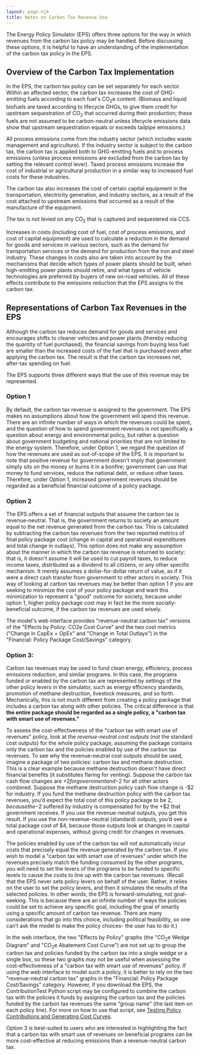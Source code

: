 ```yaml
---
layout: page.njk
title: Notes on Carbon Tax Revenue Use
---
```


The Energy Policy Simulator (EPS) offers three options for the way in which revenues from the carbon tax policy may be handled.  Before discussing these options, it is helpful to have an understanding of the implementation of the carbon tax policy in the EPS.

## Overview of the Carbon Tax Implementation

In the EPS, the carbon tax policy can be set separately for each sector.  Within an affected sector, the carbon tax increases the cost of GHG-emitting fuels according to each fuel's CO<sub>2</sub>e content.  (Biomass and liquid biofuels are taxed according to lifecycle GHGs, to give them credit for upstream sequestration of CO<sub>2</sub> that occurred during their production; these fuels are not assumed to be carbon-neutral unless lifecycle emissions data show that upstream sequestration equals or exceeds tailpipe emissions.)

All process emissions come from the industry sector (which includes waste management and agriculture).  If the industry sector is subject to the carbon tax, the carbon tax is applied both to GHG-emitting fuels and to process emissions (unless process emissions are excluded from the carbon tax by setting the relevant control lever).  Taxed process emissions increase the cost of industrial or agricultural production in a similar way to increased fuel costs for these industries.

The carbon tax also increases the cost of certain capital equipment in the transportation, electricity generation, and industry sectors, as a result of the cost attached to upstream emissions that occurred as a result of the manufacture of the equipment.

The tax is not levied on any CO<sub>2</sub> that is captured and sequestered via CCS.

Increases in costs (including cost of fuel, cost of process emissions, and cost of capital equipment) are used to calculate a reduction in the demand for goods and services in various sectors, such as the demand for transportation services or the demand for production from the iron and steel industry.  These changes in costs also are taken into account by the mechanisms that decide which types of power plants should be built, when high-emitting power plants should retire, and what types of vehicle technologies are preferred by buyers of new on-road vehicles.  All of these effects contribute to the emissions reduction that the EPS assigns to the carbon tax.

## Representations of Carbon Tax Revenues in the EPS

Although the carbon tax reduces demand for goods and services and encourages shifts to cleaner vehicles and power plants (thereby reducing the quantity of fuel purchased), the financial savings from buying less fuel are smaller than the increased costs of the fuel that is purchased even after applying the carbon tax.  The result is that the carbon tax increases net, after-tax spending on fuel.

The EPS supports three different ways that the use of this revenue may be represented.

### Option 1

By default, the carbon tax revenue is assigned to the government.  The EPS makes no assumptions about how the government will spend this revenue.  There are an infinite number of ways in which the revenues could be spent, and the question of how to spend government revenues is not specifically a question about energy and environmental policy, but rather a question about government budgeting and national priorities that are not limited to the energy system.  Therefore, under Option 1, we regard the question of how the revenues are used as out-of-scope of the EPS.  It is important to note that positive revenue for government doesn't imply that government simply sits on the money or burns it in a bonfire; government can use that money to fund services, reduce the national debt, or reduce other taxes.  Therefore, under Option 1, increased government revenues should be regarded as a beneficial financial outcome of a policy package.

### Option 2

The EPS offers a set of financial outputs that assume the carbon tax is revenue-neutral.  That is, the government returns to society an amount equal to the net revenue generated from the carbon tax.  This is calculated by subtracting the carbon tax revenues from the two reported metrics of final policy package cost (change in capital and operational expenditures and total change in outlays).  This option does not make any assumption about the manner in which the carbon tax revenue is returned to society: that is, it doesn't assume it will be used to cut payroll taxes, to reduce income taxes, distributed as a dividend to all citizens, or any other specific mechanism.  It merely assumes a dollar-for-dollar return of value, as if it were a direct cash transfer from government to other actors in society.  This way of looking at carbon tax revenues may be better than option 1 if you are seeking to minimize the cost of your policy package and want this minimization to represent a "good" outcome for society, because under option 1, higher policy package cost may in fact be the more socially-beneficial outcome, if the carbon tax revenues are used wisely.

The model's web interface provides "revenue-neutral carbon tax" versions of the "Effects by Policy: CO2e Cost Curve" and the two cost metrics ("Change in CapEx + OpEx" and "Change in Total Outlays") in the "Financial: Policy Package Cost/Savings" category.

### Option 3:

Carbon tax revenues may be used to fund clean energy, efficiency, process emissions reduction, and similar programs.  In this case, the programs funded or enabled by the carbon tax are represented by settings of the other policy levers in the simulator, such as energy efficiency standards, promotion of methane destruction, livestock measures, and so forth.  Mechanically, this is not much different from creating a policy package that includes a carbon tax along with other policies.  The critical difference is that **the entire package should be regarded as a single policy, a "carbon tax with smart use of revenues."**

To assess the cost-effectiveness of the "carbon tax with smart use of revenues" policy, look at the *revenue-neutral cost outputs* (not the standard cost outputs) for the whole policy package, assuming the package contains only the carbon tax and the policies enabled by use of the carbon tax revenues.  To see why the revenue-neutral cost outputs should be used, imagine a package of two policies: carbon tax and methane destruction.  This is a clear example because methane destruction doesn't have direct financial benefits (it substitutes flaring for venting).  Suppose the carbon tax cash flow changes are +$2 for government and -$2 for all other actors combined.  Suppose the methane destruction policy cash flow change is -$2 for industry.  If you fund the methane destruction policy with the carbon tax revenues, you’d expect the total cost of this policy package to be $2, because the -$2 suffered by industry is compensated for by the +$2 that government receives.  If you use the revenue-neutral outputs, you get this result.  If you use the non-revenue-neutral (standard) outputs, you’d see a total package cost of $4, because those outputs look at changes in capital and operational expenses, without giving credit for changes in revenues.

The policies enabled by use of the carbon tax will not automatically incur costs that precisely equal the revenue generated by the carbon tax.  If you wish to model a "carbon tax with smart use of revenues" under which the revenues precisely match the funding consumed by the other programs, you will need to set the levers of the programs to be funded to specific levels to cause the costs to line up with the carbon tax revenues.  (Recall that the EPS never sets policy levers on behalf of the user.  Rather, it relies on the user to set the policy levers, and then it simulates the results of the selected policies.  In other words, the EPS is forward-simulating, not goal-seeking.  This is because there are an infinite number of ways the policies could be set to achieve any specific goal, including the goal of smartly using a specific amount of carbon tax revenue.  There are many considerations that go into this choice, including political feasibility, so one can’t ask the model to make the policy choices- the user has to do it.)

In the web interface, the two "Effects by Policy" graphs (the "CO<sub>2</sub>e Wedge Diagram" and "CO<sub>2</sub>e Abatement Cost Curve") are not set up to group the carbon tax and policies funded by the carbon tax into a single wedge or a single box, so these two graphs may not be useful when assessing the cost-effectiveness of a "carbon tax with smart use of revenues" policy.  If using the web interface to model such a policy, it is better to rely on the two "revenue-neutral carbon tax" graphs in the "Financial: Policy Package Cost/Savings" category.  However, if you download the EPS, the ContributionTest Python script may be configured to combine the carbon tax with the policies it funds by assigning the carbon tax and the policies funded by the carbon tax revenues the same “group name” (the last item on each policy line).  For more on how to use that script, see [Testing Policy Contributions and Generating Cost Curves](/testing-policy-contributions).

Option 3 is best-suited to users who are interested in highlighting the fact that a carbon tax with smart use of revenues on beneficial programs can be more cost-effective at reducing emissions than a revenue-neutral carbon tax.
